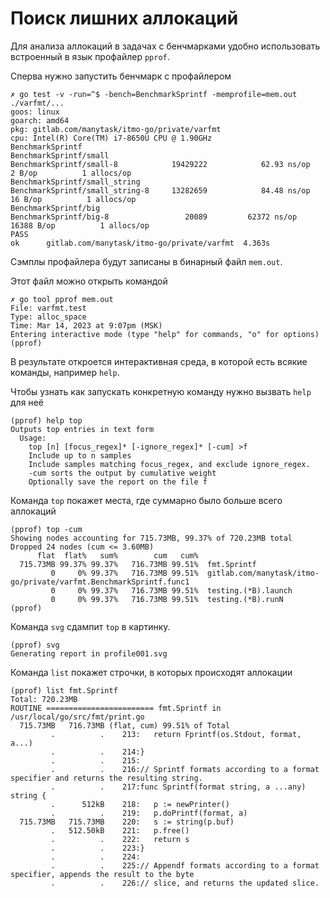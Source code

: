 # Поиск лишних аллокаций

Для анализа аллокаций в задачах с бенчмарками удобно использовать встроенный в язык профайлер `pprof`.

Сперва нужно запустить бенчмарк с профайлером
```
✗ go test -v -run=^$ -bench=BenchmarkSprintf -memprofile=mem.out ./varfmt/...
goos: linux
goarch: amd64
pkg: gitlab.com/manytask/itmo-go/private/varfmt
cpu: Intel(R) Core(TM) i7-8650U CPU @ 1.90GHz
BenchmarkSprintf
BenchmarkSprintf/small
BenchmarkSprintf/small-8         	19429222	        62.93 ns/op	       2 B/op	       1 allocs/op
BenchmarkSprintf/small_string
BenchmarkSprintf/small_string-8  	13282659	        84.48 ns/op	      16 B/op	       1 allocs/op
BenchmarkSprintf/big
BenchmarkSprintf/big-8           	   20089	     62372 ns/op	   16388 B/op	       1 allocs/op
PASS
ok  	gitlab.com/manytask/itmo-go/private/varfmt	4.363s
```

Сэмплы профайлера будут записаны в бинарный файл `mem.out`.

Этот файл можно открыть командой
```
✗ go tool pprof mem.out
File: varfmt.test
Type: alloc_space
Time: Mar 14, 2023 at 9:07pm (MSK)
Entering interactive mode (type "help" for commands, "o" for options)
(pprof)
```

В результате откроется интерактивная среда, в которой есть всякие команды, например `help`.

Чтобы узнать как запускать конкретную команду нужно вызвать `help` для неё
```
(pprof) help top
Outputs top entries in text form
  Usage:
    top [n] [focus_regex]* [-ignore_regex]* [-cum] >f
    Include up to n samples
    Include samples matching focus_regex, and exclude ignore_regex.
    -cum sorts the output by cumulative weight
    Optionally save the report on the file f
```

Команда `top` покажет места, где суммарно было больше всего аллокаций
```
(pprof) top -cum
Showing nodes accounting for 715.73MB, 99.37% of 720.23MB total
Dropped 24 nodes (cum <= 3.60MB)
      flat  flat%   sum%        cum   cum%
  715.73MB 99.37% 99.37%   716.73MB 99.51%  fmt.Sprintf
         0     0% 99.37%   716.73MB 99.51%  gitlab.com/manytask/itmo-go/private/varfmt.BenchmarkSprintf.func1
         0     0% 99.37%   716.73MB 99.51%  testing.(*B).launch
         0     0% 99.37%   716.73MB 99.51%  testing.(*B).runN
(pprof)
```

Команда `svg` сдампит `top` в картинку.

```
(pprof) svg
Generating report in profile001.svg
```

Команда `list` покажет строчки, в которых происходят аллокации
```
(pprof) list fmt.Sprintf
Total: 720.23MB
ROUTINE ======================== fmt.Sprintf in /usr/local/go/src/fmt/print.go
  715.73MB   716.73MB (flat, cum) 99.51% of Total
         .          .    213:	return Fprintf(os.Stdout, format, a...)
         .          .    214:}
         .          .    215:
         .          .    216:// Sprintf formats according to a format specifier and returns the resulting string.
         .          .    217:func Sprintf(format string, a ...any) string {
         .      512kB    218:	p := newPrinter()
         .          .    219:	p.doPrintf(format, a)
  715.73MB   715.73MB    220:	s := string(p.buf)
         .   512.50kB    221:	p.free()
         .          .    222:	return s
         .          .    223:}
         .          .    224:
         .          .    225:// Appendf formats according to a format specifier, appends the result to the byte
         .          .    226:// slice, and returns the updated slice.
```
